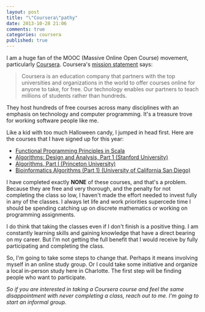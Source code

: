 ```yaml
---
layout: post
title: "\"Coursera\"pathy"
date: 2013-10-28 21:06
comments: true
categories: coursera
published: true
---
```

I am a huge fan of the MOOC (Massive Online Open Course) movement, particularly [Coursera][1]. Coursera's [mission statement](https://www.coursera.org/about) says:

<blockquote>
Coursera is an education company that partners with the top universities and organizations in the world to offer courses online for anyone to take, for free. Our technology enables our partners to teach millions of students rather than hundreds.
</blockquote>

They host hundreds of free courses across many disciplines with an emphasis on technology and computer programming. It's a treasure trove for working software people like me.

Like a kid with too much Halloween candy, I jumped in head first. Here are the courses that I have signed up for this year:

* [Functional Programming Principles in Scala](https://class.coursera.org/progfun-002/class)
* [Algorithms: Design and Analysis, Part 1 (Stanford University)](https://www.coursera.org/course/algo)
* [Algorithms, Part I (Princeton University)](https://class.coursera.org/algs4partI-003/class)
* [Bioinformatics Algorithms (Part 1) (University of California San Diego)](https://www.coursera.org/course/bioinformatics)

I have completed exactly **NONE** of these courses, and that's a problem. Because they are free and very thorough, and the penalty for not completing the class so low, I haven't made the effort needed to invest fully in any of the classes. I always let life and work priorities supercede time I should be spending catching up on discrete mathematics or working on programming assignments.

I do think that taking the classes even if I don't finish is a positive thing. I am constantly learning skills 
and gaining knowledge that have a direct bearing on my career. 
But I'm not getting the full benefit that I would receive by fully participating and completing the class.

So, I'm going to take some steps to change that. Perhaps it means involving myself in an online study group. Or I could take some initiative and organize a local in-person study here in Charlotte. The first step will be finding people who want to participate.

_So if you are interested in taking a Coursera course and feel the same disappointment with never completing a class, reach out to me. I'm going to start an informal group._ 

[1]: http://www.coursera.org
